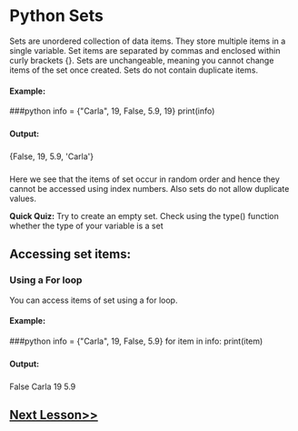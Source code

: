 # Python Sets
Sets are unordered collection of data items. They store multiple items in a single variable. Set items are separated by commas and enclosed within curly brackets {}. Sets are unchangeable, meaning you cannot change items of the set once created. Sets do not contain duplicate items.



#### Example:
###python
info = {"Carla", 19, False, 5.9, 19}
print(info)
###
#### Output:
###
{False, 19, 5.9, 'Carla'}
 ###

Here we see that the items of set occur in random order and hence they cannot be accessed using index numbers. Also sets do not allow duplicate values.

 **Quick Quiz:** Try to create an empty set. Check using the type() function whether the type of your variable is a set

## Accessing set items:
 

### Using a For loop
You can access items of set using a for loop. 

#### Example:
###python
info = {"Carla", 19, False, 5.9}
for item in info:
    print(item)
  ###
#### Output:
###
False
Carla
19
5.9
###
## [Next Lesson>>](https://replit.com/@codewithharry/32-Day32-Set-Methods)